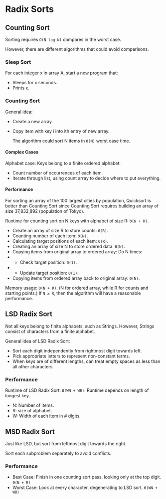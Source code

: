 # Radix Sorts

## Counting Sort

Sorting requires `Ω(N log N)` compares in the worst case.

However, there are different algorithms that could avoid comparisons.

### Sleep Sort

For each integer x in array A, start a new program that:

* Sleeps for x seconds.
* Prints x.

### Counting Sort

General idea:

* Create a new array.
* Copy item with key i into ith entry of new array.

  The algorithm could sort N items in `Θ(N)` worst case time.

#### Complex Cases

Alphabet case: Keys belong to a finite ordered alphabet.

* Count number of occurrences of each item.
* Iterate through list, using count array to decide where to put everything.

#### Performance

For sorting an array of the 100 largest cities by population, Quicksort is better than Counting Sort since Counting Sort requires building an array of size 37,832,892 \(population of Tokyo\).

Runtime for counting sort on N keys with alphabet of size R: `Θ(N + R)`.

* Create an array of size R to store counts: `Θ(R)`.
* Counting number of each item: `Θ(N)`.
* Calculating target positions of each item: `Θ(R)`.
* Creating an array of size N to store ordered data: `Θ(N)`.
* Copying items from original array to ordered array: Do N times:
* * Check target position: `Θ(1)`.
* * Update target position: `Θ(1)`.
* Copying items from ordered array back to original array: `Θ(N)`.

Memory usage: `Θ(N + R)`. \(N for ordered array, while R for counts and starting points.\) If `N ≥ R`, then the algorithm will have a reasonable performance.

## LSD Radix Sort

Not all keys belong to finite alphabets, such as Strings. However, Strings consist of characters from a finite alphabet.

General idea of LSD Radix Sort:

* Sort each digit independently from rightmost digit towards left.
* Pick appropriate letters to represent non-constant terms.
* When keys are of different lengths, can treat empty spaces as less than all other characters.

### Performance

Runtime of LSD Radix Sort: `Θ(WN + WR)`. Runtime depends on length of longest key.

* N: Number of items.
* R: size of alphabet.
* W: Width of each item in \# digits.

## MSD Radix Sort

Just like LSD, but sort from leftmost digit towards the right.

Sort each subproblem separately to avoid conflicts.

### Performance

* Best Case: Finish in one counting sort pass, looking only at the top digit. `Θ(N + R)`
* Worst Case: Look at every character, degenerating to LSD sort. `Θ(WN + WR)`

